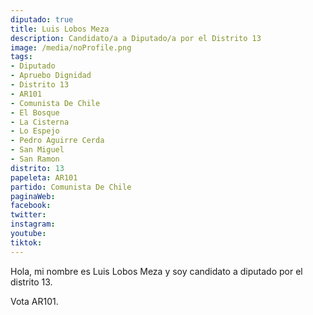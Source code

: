 ```yaml
---
diputado: true
title: Luis Lobos Meza
description: Candidato/a a Diputado/a por el Distrito 13
image: /media/noProfile.png
tags:
- Diputado
- Apruebo Dignidad
- Distrito 13
- AR101
- Comunista De Chile
- El Bosque
- La Cisterna
- Lo Espejo
- Pedro Aguirre Cerda
- San Miguel
- San Ramon
distrito: 13
papeleta: AR101
partido: Comunista De Chile
paginaWeb:
facebook:
twitter:
instagram:
youtube:
tiktok:
---
```

Hola, mi nombre es Luis Lobos Meza y soy candidato a diputado por el distrito 13.

Vota AR101.